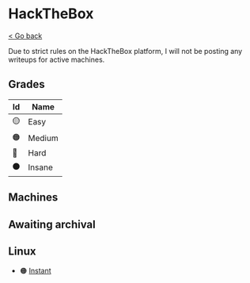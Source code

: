 # HackTheBox

[< Go back](../README.md)

Due to strict rules on the HackTheBox platform, I will not be posting any writeups for active machines.

## Grades

| Id | Name    |
|----|---------|
| 🟡 | Easy    |
| 🟠 | Medium  |
| 🔴 | Hard    |
| ⚫ | Insane  |

## Machines

## Awaiting archival

## Linux

- 🟠 [Instant](https://app.hackthebox.com/challenges/acknowledge-the-corn)

